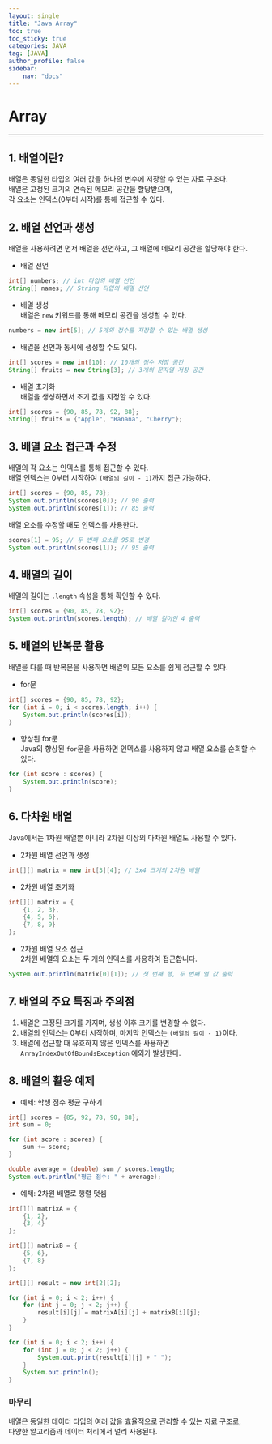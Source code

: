 ```yaml
---
layout: single
title: "Java Array"
toc: true
toc_sticky: true
categories: JAVA
tag: [JAVA]
author_profile: false
sidebar:
    nav: "docs"
---
```

# Array
---
## 1. 배열이란?
배열은 동일한 타입의 여러 값을 하나의 변수에 저장할 수 있는 자료 구조다. <br/>
배열은 고정된 크기의 연속된 메모리 공간을 할당받으며, <br/>
각 요소는 인덱스(0부터 시작)를 통해 접근할 수 있다.<br/>

## 2. 배열 선언과 생성
배열을 사용하려면 먼저 배열을 선언하고, 그 배열에 메모리 공간을 할당해야 한다.<br/>

* 배열 선언<br/> 
```java
int[] numbers; // int 타입의 배열 선언
String[] names; // String 타입의 배열 선언
```
* 배열 생성<br/>
배열은 `new` 키워드를 통해 메모리 공간을 생성할 수 있다.<br/>
```java
numbers = new int[5]; // 5개의 정수를 저장할 수 있는 배열 생성
```
* 배열을 선언과 동시에 생성할 수도 있다.<br/>
```java
int[] scores = new int[10]; // 10개의 정수 저장 공간
String[] fruits = new String[3]; // 3개의 문자열 저장 공간
```
* 배열 초기화<br/>
배열을 생성하면서 초기 값을 지정할 수 있다.<br/>
```java
int[] scores = {90, 85, 78, 92, 88};
String[] fruits = {"Apple", "Banana", "Cherry"};
```

## 3. 배열 요소 접근과 수정
배열의 각 요소는 인덱스를 통해 접근할 수 있다. <br/>
배열 인덱스는 0부터 시작하여 `(배열의 길이 - 1)`까지 접근 가능하다.<br/>
```java
int[] scores = {90, 85, 78};
System.out.println(scores[0]); // 90 출력
System.out.println(scores[1]); // 85 출력
```
배열 요소를 수정할 때도 인덱스를 사용한다.<br/>
```java
scores[1] = 95; // 두 번째 요소를 95로 변경
System.out.println(scores[1]); // 95 출력
```

## 4. 배열의 길이
배열의 길이는 `.length` 속성을 통해 확인할 수 있다.<br/>
```java
int[] scores = {90, 85, 78, 92};
System.out.println(scores.length); // 배열 길이인 4 출력
```

## 5. 배열의 반복문 활용
배열을 다룰 때 반복문을 사용하면 배열의 모든 요소를 쉽게 접근할 수 있다.<br/>
* for문 <br/>
```java
int[] scores = {90, 85, 78, 92};
for (int i = 0; i < scores.length; i++) {
    System.out.println(scores[i]);
}
```
* 향상된 for문<br/>
Java의 향상된 `for`문을 사용하면 인덱스를 사용하지 않고 배열 요소를 순회할 수 있다.<br/>
```java
for (int score : scores) {
    System.out.println(score);
}
```

## 6. 다차원 배열
Java에서는 1차원 배열뿐 아니라 2차원 이상의 다차원 배열도 사용할 수 있다.<br/>

* 2차원 배열 선언과 생성<br/>
```java
int[][] matrix = new int[3][4]; // 3x4 크기의 2차원 배열
```
* 2차원 배열 초기화<br/>
```java
int[][] matrix = {
    {1, 2, 3},
    {4, 5, 6},
    {7, 8, 9}
};
```
* 2차원 배열 요소 접근<br/>
2차원 배열의 요소는 두 개의 인덱스를 사용하여 접근합니다.<br/>
```java
System.out.println(matrix[0][1]); // 첫 번째 행, 두 번째 열 값 출력
```

## 7. 배열의 주요 특징과 주의점
1. 배열은 고정된 크기를 가지며, 생성 이후 크기를 변경할 수 없다.
2. 배열의 인덱스는 0부터 시작하며, 마지막 인덱스는 `(배열의 길이 - 1)`이다.
3. 배열에 접근할 때 유효하지 않은 인덱스를 사용하면 `ArrayIndexOutOfBoundsException` 예외가 발생한다.

## 8. 배열의 활용 예제
* 예제: 학생 점수 평균 구하기<br/>

```java
int[] scores = {85, 92, 78, 90, 88};
int sum = 0;

for (int score : scores) {
    sum += score;
}

double average = (double) sum / scores.length;
System.out.println("평균 점수: " + average);
```

* 예제: 2차원 배열로 행렬 덧셈<br/>

```java
int[][] matrixA = {
    {1, 2},
    {3, 4}
};

int[][] matrixB = {
    {5, 6},
    {7, 8}
};

int[][] result = new int[2][2];

for (int i = 0; i < 2; i++) {
    for (int j = 0; j < 2; j++) {
        result[i][j] = matrixA[i][j] + matrixB[i][j];
    }
}

for (int i = 0; i < 2; i++) {
    for (int j = 0; j < 2; j++) {
        System.out.print(result[i][j] + " ");
    }
    System.out.println();
}
```

### 마무리
배열은 동일한 데이터 타입의 여러 값을 효율적으로 관리할 수 있는 자료 구조로, <br/>
다양한 알고리즘과 데이터 처리에서 널리 사용된다.<br/>
